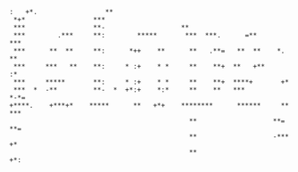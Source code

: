                                                                                                                                                                   
    :   +*.                 **                                                   
     *+*                 ***                                                     
     ***                 **-                   **                                
     ***        .***     **:        *****       ***  ***.      =**        ***    
     ***      **  **     **:      *++    **      **   .**=   **  **    *.  **    
     ***     ***   **    **:     * :+    * *     **    **+  **   +**      :*     
     ***     *****       **:     * :+    * *     **    **+  ****+       +*       
     ***  *  -**         **-  *  +*:+    *:*     **    **   ***           *-*=   
    +****.    +***+*    *****      **   +*+    ********      ******     **  ***  
                                                 **                   **=   **=  
                                                 **                   -*** +*    
                                                 **                     +*:      
                                                                                 




<!--
**lelopez-io/lelopez-io** is a ✨ _special_ ✨ repository because its `README.md` (this file) appears on your GitHub profile.

Here are some ideas to get you started:

- 🔭 I’m currently working on ...
- 🌱 I’m currently learning ...
- 👯 I’m looking to collaborate on ...
- 🤔 I’m looking for help with ...
- 💬 Ask me about ...
- 📫 How to reach me: ...
- 😄 Pronouns: ...
- ⚡ Fun fact: ...
-->
